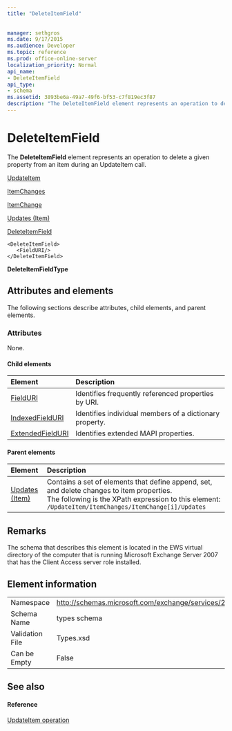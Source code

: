 ```yaml
---
title: "DeleteItemField"
 
 
manager: sethgros
ms.date: 9/17/2015
ms.audience: Developer
ms.topic: reference
ms.prod: office-online-server
localization_priority: Normal
api_name:
- DeleteItemField
api_type:
- schema
ms.assetid: 3893be6a-49a7-49f6-bf53-c7f819ec3f87
description: "The DeleteItemField element represents an operation to delete a given property from an item during an UpdateItem call."
---
```


# DeleteItemField

The **DeleteItemField** element represents an operation to delete a given property from an item during an UpdateItem call. 
  
[UpdateItem](updateitem.md)
  
[ItemChanges](itemchanges.md)
  
[ItemChange](itemchange.md)
  
[Updates (Item)](updates-item.md)
  
[DeleteItemField](deleteitemfield.md)
  
```
<DeleteItemField>
   <FieldURI/>
</DeleteItemField>
```

 **DeleteItemFieldType**
## Attributes and elements

The following sections describe attributes, child elements, and parent elements.
  
### Attributes

None.
  
#### Child elements

|**Element**|**Description**|
|:-----|:-----|
|[FieldURI](fielduri.md) <br/> |Identifies frequently referenced properties by URI.  <br/> |
|[IndexedFieldURI](indexedfielduri.md) <br/> |Identifies individual members of a dictionary property.  <br/> |
|[ExtendedFieldURI](extendedfielduri.md) <br/> |Identifies extended MAPI properties.  <br/> |
   
#### Parent elements

|**Element**|**Description**|
|:-----|:-----|
|[Updates (Item)](updates-item.md) <br/> |Contains a set of elements that define append, set, and delete changes to item properties.  <br/> The following is the XPath expression to this element:  `/UpdateItem/ItemChanges/ItemChange[i]/Updates` <br/> |
   
## Remarks

The schema that describes this element is located in the EWS virtual directory of the computer that is running Microsoft Exchange Server 2007 that has the Client Access server role installed.
  
## Element information

|||
|:-----|:-----|
|Namespace  <br/> |http://schemas.microsoft.com/exchange/services/2006/types  <br/> |
|Schema Name  <br/> |types schema  <br/> |
|Validation File  <br/> |Types.xsd  <br/> |
|Can be Empty  <br/> |False  <br/> |
   
## See also

#### Reference

[UpdateItem operation](updateitem-operation.md)

